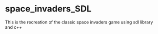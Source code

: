 # space_invaders_SDL
This is the recreation of the classic space invaders game using sdl library and c++
